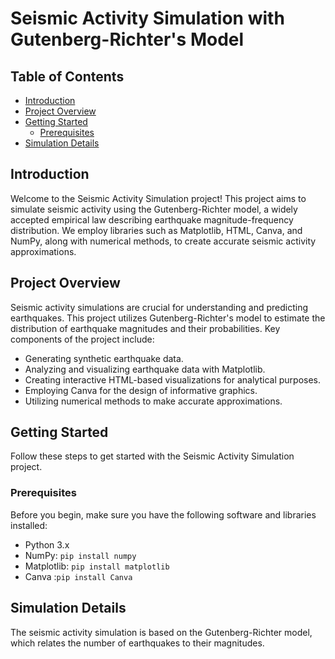 # Seismic Activity Simulation with Gutenberg-Richter's Model

## Table of Contents

- [Introduction](#introduction)
- [Project Overview](#project-overview)
- [Getting Started](#getting-started)
  - [Prerequisites](#prerequisites)
- [Simulation Details](#simulation-details)


## Introduction

Welcome to the Seismic Activity Simulation project! This project aims to simulate seismic activity using the Gutenberg-Richter model, a widely accepted empirical law describing earthquake magnitude-frequency distribution. We employ libraries such as Matplotlib, HTML, Canva, and NumPy, along with numerical methods, to create accurate seismic activity approximations.

## Project Overview

Seismic activity simulations are crucial for understanding and predicting earthquakes. This project utilizes Gutenberg-Richter's model to estimate the distribution of earthquake magnitudes and their probabilities. Key components of the project include:

- Generating synthetic earthquake data.
- Analyzing and visualizing earthquake data with Matplotlib.
- Creating interactive HTML-based visualizations for analytical purposes.
- Employing Canva for the design of informative graphics.
- Utilizing numerical methods to make accurate approximations.


## Getting Started

Follow these steps to get started with the Seismic Activity Simulation project.

### Prerequisites

Before you begin, make sure you have the following software and libraries installed:

- Python 3.x
- NumPy: `pip install numpy`
- Matplotlib: `pip install matplotlib`
- Canva :`pip install Canva`


## Simulation Details

The seismic activity simulation is based on the Gutenberg-Richter model, which relates the number of earthquakes to their magnitudes. 

